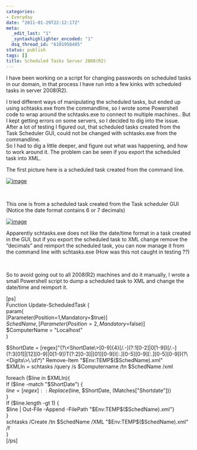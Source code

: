 ```yaml
---
categories:
- Everyday
date: "2011-01-29T22:12:17Z"
meta:
  _edit_last: "1"
  _syntaxhighlighter_encoded: "1"
  dsq_thread_id: "6101958485"
status: publish
tags: []
title: Scheduled Tasks Server 2008(R2)
---
```

I have been working on a script for changing passwords on scheduled tasks in our domain, in that process I have run into a few kinks with scheduled tasks in server 2008(R2).

I tried different ways of manipulating the scheduled tasks, but ended up using schtasks.exe from the commandline, so I wrote some Powershell code to wrap around the schtasks.exe to connect to multiple machines.. But I kept getting errors on some servers, so I decided to dig into the issue. After a lot of testing I figured out, that scheduled tasks created from the Task Scheduler GUI, could not be changed with schtasks.exe from the commandline.   
So I had to dig a little deeper, and figure out what was happening, and how to work around it. The problem can be seen if you export the scheduled task into XML.

The first picture here is a scheduled task created from the command line.

[![image](/assets/images/image_thumb10.png "image")](http://www.xipher.dk/assets/images/uploads/image10.png)

&nbsp;

This one is from a scheduled task created from the Task scheduler GUI (Notice the date format contains 6 or 7 decimals)

[![image](/assets/images/image_thumb11.png "image")](http://www.xipher.dk/assets/images/uploads/image11.png)

Apparently schtasks.exe does not like the date/time format in a task created in the GUI, but if you export the scheduled task to XML change remove the “decimals” and reimport the scheduled task, you can now manage it from the command line with schtasks.exe (How was this not caught in testing ??)

&nbsp;

So to avoid going out to all 2008(R2) machines and do it manually, I wrote a small Powershell script to dump a scheduled task to XML and change the date/time and reimport it.

[ps]  
Function Update-ScheduledTask {  
param(  
 [Parameter(Position=1,Mandatory=$true)]  
 $SchedName ,  
 [Parameter(Position=2,Mandatory=$false)]  
 $ComputerName = "Localhost"  
 )

$ShortDate = [regex]"(?\<ShortDate\>[0-9]{4}[/.-](?:1[0-2]|0[1-9])[/.-](?:3[01]|[12][0-9]|0[1-9])T(?:2[0-3]|[01][0-9])[:.][0-5][0-9][:.][0-5][0-9])(?\<Digits\>\.\d\*)"  
Remove-Item "$Env:TEMP\$($SchedName).xml"  
$XMLIn = schtasks /query /s $Computername /tn $SchedName /xml

foreach ($line in $XMLIn){  
If ($line -match "$ShortDate") {  
$line = [regex]::Replace($line, $ShortDate, $($Matches["Shortdate"]))  
}  
If ($line.length -gt 1) {  
$line | Out-File -Append -FilePath "$Env:TEMP\$($SchedName).xml"}  
}  
schtasks /Create /tn $SchedName /XML "$Env:TEMP\$($SchedName).xml" /f  
}  
 [/ps]

